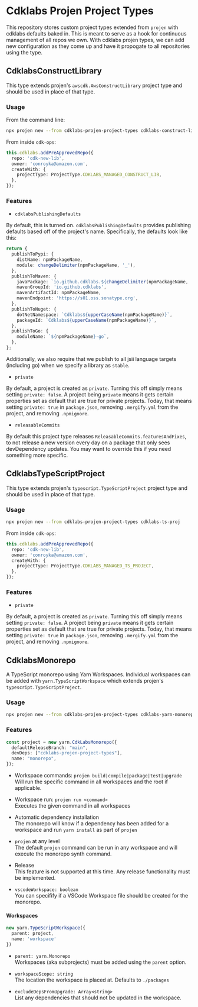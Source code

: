 # Cdklabs Projen Project Types

This repository stores custom project types extended from `projen` with cdklabs defaults
baked in. This is meant to serve as a hook for continuous management of all repos we own.
With cdklabs projen types, we can add new configuration as they come up and have it
propogate to all repositories using the type.

## CdklabsConstructLibrary

This type extends projen's `awscdk.AwsConstructLibrary` project type and should be used in place
of that type.

### Usage

From the command line:

```bash
npx projen new --from cdklabs-projen-project-types cdklabs-construct-lib
```

From inside `cdk-ops`:

```ts
this.cdklabs.addPreApprovedRepo({
  repo: 'cdk-new-lib',
  owner: 'conroyka@amazon.com',
  createWith: {
    projectType: ProjectType.CDKLABS_MANAGED_CONSTRUCT_LIB,
  },
});
```

### Features

- `cdklabsPublishingDefaults`

By default, this is turned on. `cdklabsPublishingDefaults` provides publishing defaults based off
of the project's name. Specifically, the defaults look like this:

```ts
return {
  publishToPypi: {
    distName: npmPackageName,
    module: changeDelimiter(npmPackageName, '_'),
  },
  publishToMaven: {
    javaPackage: `io.github.cdklabs.${changeDelimiter(npmPackageName, '.')}`,
    mavenGroupId: 'io.github.cdklabs',
    mavenArtifactId: npmPackageName,
    mavenEndpoint: 'https://s01.oss.sonatype.org',
  },
  publishToNuget: {
    dotNetNamespace: `Cdklabs${upperCaseName(npmPackageName)}`,
    packageId: `Cdklabs${upperCaseName(npmPackageName)}`,
  },
  publishToGo: {
    moduleName: `${npmPackageName}-go`,
  },
};
```

Additionally, we also require that we publish to all jsii language targets (including go) when
we specify a library as `stable`.

- `private`

By default, a project is created as `private`. Turning this off simply means setting `private: false`.
A project being `private` means it gets certain properties set as default that are true for private
projects. Today, that means setting `private: true` in `package.json`, removing `.mergify.yml` from
the project, and removing `.npmignore`.

- `releasableCommits`

By default this project type releases `ReleasableCommits.featuresAndFixes`, to not release a new
version every day on a package that only sees devDependency updates. You may want to override this
if you need something more specific.

## CdklabsTypeScriptProject

This type extends projen's `typescript.TypeScriptProject` project type and should be used in place
of that type.

### Usage

```bash
npx projen new --from cdklabs-projen-project-types cdklabs-ts-proj
```

From inside `cdk-ops`:

```ts
this.cdklabs.addPreApprovedRepo({
  repo: 'cdk-new-lib',
  owner: 'conroyka@amazon.com',
  createWith: {
    projectType: ProjectType.CDKLABS_MANAGED_TS_PROJECT,
  },
});
```

### Features

- `private`

By default, a project is created as `private`. Turning this off simply means setting `private: false`.
A project being `private` means it gets certain properties set as default that are true for private
projects. Today, that means setting `private: true` in `package.json`, removing `.mergify.yml` from
the project, and removing `.npmignore`.

## CdklabsMonorepo

A TypeScript monorepo using Yarn Workspaces.
Individual workspaces can be added with `yarn.TypeScriptWorkspace` which extends projen's `typescript.TypeScriptProject`.

### Usage

```bash
npx projen new --from cdklabs-projen-project-types cdklabs-yarn-monorepo
```

### Features

```ts
const project = new yarn.CdkLabsMonorepo({
  defaultReleaseBranch: "main",
  devDeps: ["cdklabs-projen-project-types"],
  name: "monorepo",
});
```

- Workspace commands: `projen build|compile|package|test|upgrade`\
Will run the specific command in all workspaces and the root if applicable.

- Workspace run: `projen run <command>`\
Executes the given command in all workspaces

- Automatic dependency installation\
The monorepo will know if a dependency has been added for a workspace and run `yarn install` as part of `projen`

- `projen` at any level\
The default `projen` command can be run in any workspace and will execute the monorepo synth command.

- Release\
This feature is not supported at this time.
Any release functionality must be implemented.

- `vscodeWorkspace: boolean`\
You can specifify if a VSCode Workspace file should be created for the monorepo.

#### Workspaces

```ts
new yarn.TypeScriptWorkspace({
  parent: project,
  name: 'workspace'
})
```

- `parent: yarn.Monorepo`\
Workspaces (aka subprojects) must be added using the `parent` option.

- `workspaceScope: string`\
The location the workspace is placed at. Defaults to `./packages`

- `excludeDepsFromUpgrade: Array<string>`\
List any dependencies that should not be updated in the workspace.
